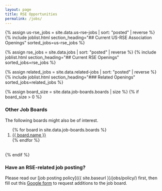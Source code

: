 ```yaml
---
layout: page
title: RSE Opportunities
permalink: /jobs/
---
```


{% assign us-rse_jobs = site.data.us-rse-jobs | sort: "posted" | reverse %}
{% include joblist.html section_heading="## Current US-RSE Association Openings" sorted_jobs=us-rse_jobs %}


{% assign rse_jobs = site.data.jobs | sort: "posted" | reverse %}
{% include joblist.html section_heading="## Current RSE Openings" sorted_jobs=rse_jobs %}

{% assign related_jobs = site.data.related-jobs | sort: "posted" | reverse %}
{% include joblist.html section_heading="### Related Openings" sorted_jobs=related_jobs %}

{% assign board_size = site.data.job-boards.boards | size %}
{% if board_size > 0 %}

### Other Job Boards

The following boards might also be of interest.

<ol>{% for board in site.data.job-boards.boards %}
    <li><a href="{{ board.url }}" target="_blank">{{ board.name }}</a></li>
    {% endfor %}</ol>
<br>
{% endif %}


### Have an RSE-related job posting?
Please read our [job posting policy]({{ site.baseurl }}/jobs/policy/) first, then fill out this [Google form](https://docs.google.com/forms/d/e/1FAIpQLSfYK64R1c0rj-ERldGLxuqedLIbsYPZXj9uBplDRYNmnND10Q/viewform?usp=sf_link) to request additions to the job board.
